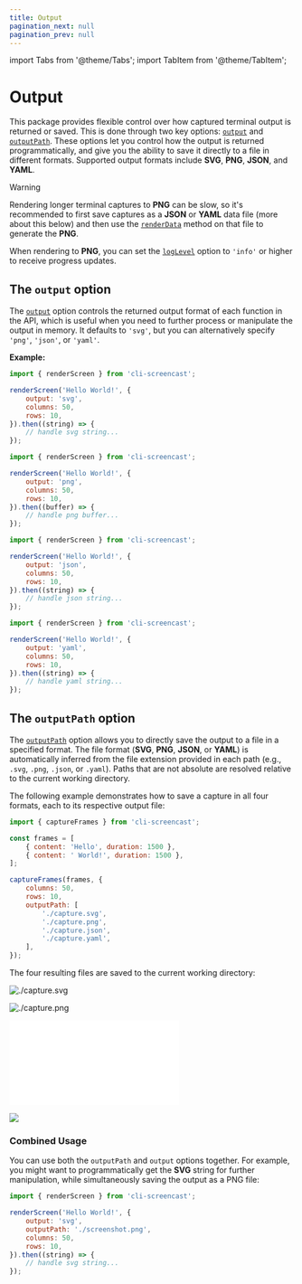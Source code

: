 ```yaml
---
title: Output
pagination_next: null
pagination_prev: null
---
```


import Tabs from '@theme/Tabs';
import TabItem from '@theme/TabItem';

# Output

This package provides flexible control over how captured terminal output is returned or saved. This is done through two key options: [`output`](options.md#output) and [`outputPath`](options.md#outputPath). These options let you control how the output is returned programmatically, and give you the ability to save it directly to a file in different formats. Supported output formats include **SVG**, **PNG**, **JSON**, and **YAML**.

> [!warning]
> Rendering longer terminal captures to **PNG** can be slow, so it's recommended to first save captures as a **JSON** or **YAML** data file (more about this below) and then use the [`renderData`](renderData.md) method on that file to generate the **PNG**.
>
> When rendering to **PNG**, you can set the [`logLevel`](options.md#logLevel) option to `'info'` or higher to receive progress updates.

## The `output` option

The [`output`](options.md#output) option controls the returned output format of each function in the API, which is useful when you need to further process or manipulate the output in memory. It defaults to `'svg'`, but you can alternatively specify `'png'`, `'json'`, or `'yaml'`.

**Example:**

<Tabs>
<TabItem value="svg">

```js
import { renderScreen } from 'cli-screencast';

renderScreen('Hello World!', {
    output: 'svg',
    columns: 50,
    rows: 10,
}).then((string) => {
    // handle svg string...
});
```

</TabItem>
<TabItem value="png">

```js
import { renderScreen } from 'cli-screencast';

renderScreen('Hello World!', {
    output: 'png',
    columns: 50,
    rows: 10,
}).then((buffer) => {
    // handle png buffer...
});
```

</TabItem>
<TabItem value="json">

```js
import { renderScreen } from 'cli-screencast';

renderScreen('Hello World!', {
    output: 'json',
    columns: 50,
    rows: 10,
}).then((string) => {
    // handle json string...
});
```

</TabItem>
<TabItem value="yaml">

```js
import { renderScreen } from 'cli-screencast';

renderScreen('Hello World!', {
    output: 'yaml',
    columns: 50,
    rows: 10,
}).then((string) => {
    // handle yaml string...
});
```

</TabItem>
</Tabs>

## The `outputPath` option

The [`outputPath`](options.md#outputPath) option allows you to directly save the output to a file in a specified format. The file format (**SVG**, **PNG**, **JSON**, or **YAML**) is automatically inferred from the file extension provided in each path (e.g., `.svg`, `.png`, `.json`, or `.yaml`). Paths that are not absolute are resolved relative to the current working directory.

The following example demonstrates how to save a capture in all four formats, each to its respective output file:

```js
import { captureFrames } from 'cli-screencast';

const frames = [
    { content: 'Hello', duration: 1500 },
    { content: ' World!', duration: 1500 },
];

captureFrames(frames, {
    columns: 50,
    rows: 10,
    outputPath: [
        './capture.svg',
        './capture.png',
        './capture.json',
        './capture.yaml',
    ],
});
```

The four resulting files are saved to the current working directory:

<Tabs className='result-file-tabs'>
<TabItem value='svg' label='capture.svg'>

![./capture.svg](./assets/usage--output--capture.svg)

</TabItem>
<TabItem value='png' label='capture.png'>

![./capture.png](./assets/usage--output--capture.png)

</TabItem>
<TabItem value='json' label='capture.json'>

![](./assets/usage--output--capture.json)

</TabItem>
<TabItem value='yaml' label='capture.yaml'>

![](./assets/usage--output--capture.yaml)

</TabItem>
</Tabs>

### Combined Usage

You can use both the `outputPath` and `output` options together. For example, you might want to programmatically get the **SVG** string for further manipulation, while simultaneously saving the output as a PNG file:

```js
import { renderScreen } from 'cli-screencast';

renderScreen('Hello World!', {
    output: 'svg',
    outputPath: './screenshot.png',
    columns: 50,
    rows: 10,
}).then((string) => {
    // handle svg string...
});
```
